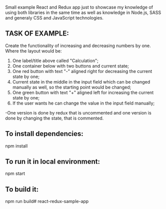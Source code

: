 Small example React and Redux app just to showcase my knowledge of using both libraries in the same time as well as knowledge in Node.js, SASS and generaly CSS and JavaScript technologies.

## TASK OF EXAMPLE:

Create the functionality of increasing and decreasing numbers by one. Where the layout would be:
1. One label/title above called "Calculation";
2. One container below with two buttons and current state;
3. One red button with text "-" aligned right for decreasing the current state by one;
4. Current state in the middle in the input field which can be changed manually as well, so the starting point would be changed;
5. One green  button with text "+" aligned left for increasing the current state by one;
6. If the user wants he can change the value in the input field manually;

-One version is done by redux that is uncommented and one version is done by changing the state, that is commented.

## To install dependencies:

npm install

## To run it in local environment:

npm start

## To build it:

npm run build# react-redux-sample-app
